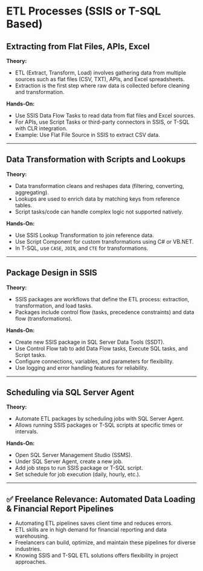 # ETL Processes (SSIS or T-SQL Based)

## Extracting from Flat Files, APIs, Excel  
**Theory:**  
- ETL (Extract, Transform, Load) involves gathering data from multiple sources such as flat files (CSV, TXT), APIs, and Excel spreadsheets.  
- Extraction is the first step where raw data is collected before cleaning and transformation.

**Hands-On:**  
- Use SSIS Data Flow Tasks to read data from flat files and Excel sources.  
- For APIs, use Script Tasks or third-party connectors in SSIS, or T-SQL with CLR integration.  
- Example: Use Flat File Source in SSIS to extract CSV data.

---

## Data Transformation with Scripts and Lookups  
**Theory:**  
- Data transformation cleans and reshapes data (filtering, converting, aggregating).  
- Lookups are used to enrich data by matching keys from reference tables.  
- Script tasks/code can handle complex logic not supported natively.

**Hands-On:**  
- Use SSIS Lookup Transformation to join reference data.  
- Use Script Component for custom transformations using C# or VB.NET.  
- In T-SQL, use `CASE`, `JOIN`, and `CTE` for transformations.

---

## Package Design in SSIS  
**Theory:**  
- SSIS packages are workflows that define the ETL process: extraction, transformation, and load tasks.  
- Packages include control flow (tasks, precedence constraints) and data flow (transformations).

**Hands-On:**  
- Create new SSIS package in SQL Server Data Tools (SSDT).  
- Use Control Flow tab to add Data Flow tasks, Execute SQL tasks, and Script tasks.  
- Configure connections, variables, and parameters for flexibility.  
- Use logging and error handling features for reliability.

---

## Scheduling via SQL Server Agent  
**Theory:**  
- Automate ETL packages by scheduling jobs with SQL Server Agent.  
- Allows running SSIS packages or T-SQL scripts at specific times or intervals.

**Hands-On:**  
- Open SQL Server Management Studio (SSMS).  
- Under SQL Server Agent, create a new job.  
- Add job steps to run SSIS package or T-SQL script.  
- Set schedule for job execution (daily, hourly, etc.).

---

## ✅ Freelance Relevance: Automated Data Loading & Financial Report Pipelines  
- Automating ETL pipelines saves client time and reduces errors.  
- ETL skills are in high demand for financial reporting and data warehousing.  
- Freelancers can build, optimize, and maintain these pipelines for diverse industries.  
- Knowing SSIS and T-SQL ETL solutions offers flexibility in project approaches.
